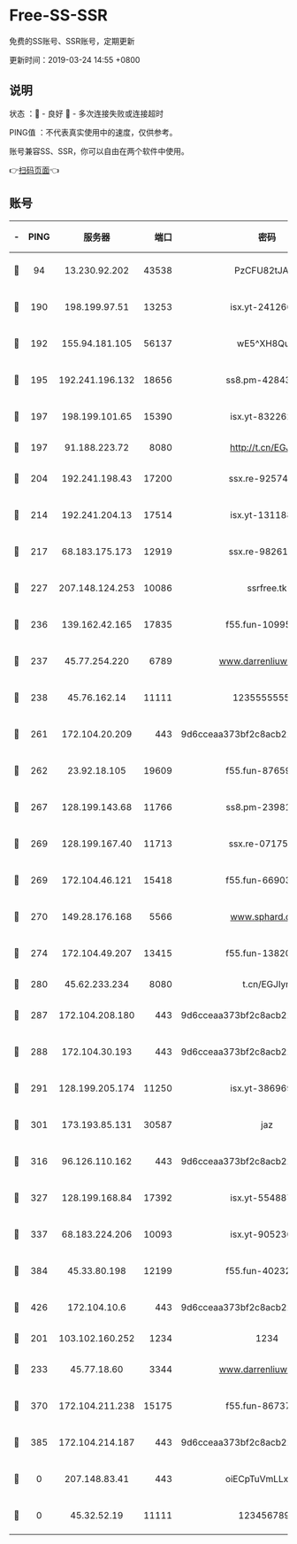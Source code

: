 # Free-SS-SSR

免费的SS账号、SSR账号，定期更新

更新时间：2019-03-24 14:55 +0800

## 说明

状态     ：🙂 - 良好 🙁 - 多次连接失败或连接超时

PING值   ：不代表真实使用中的速度，仅供参考。

账号兼容SS、SSR，你可以自由在两个软件中使用。

👉[扫码页面](https://liesauer.github.io/Free-SS-SSR/)👈

## 账号

|-|PING|服务器|端口|密码|加密方式|区域|
|:----:|:----:|:-----:|-----:|:----:|:----:|:----:|
|🙂|94|13.230.92.202|43538|PzCFU82tJAdZ|aes-256-cfb|JP|
|🙂|190|198.199.97.51|13253|isx.yt-24126619|aes-256-cfb|US|
|🙂|192|155.94.181.105|56137|wE5^XH8Quw|aes-256-cfb|US|
|🙂|195|192.241.196.132|18656|ss8.pm-42843855|aes-256-cfb|US|
|🙂|197|198.199.101.65|15390|isx.yt-83226207|aes-256-cfb|US|
|🙂|197|91.188.223.72|8080|http://t.cn/EGJIyrl|rc4-md5|RU|
|🙂|204|192.241.198.43|17200|ssx.re-92574100|aes-256-cfb|US|
|🙂|214|192.241.204.13|17514|isx.yt-13118802|aes-256-cfb|US|
|🙂|217|68.183.175.173|12919|ssx.re-98261099|aes-256-cfb|US|
|🙂|227|207.148.124.253|10086|ssrfree.tk|aes-256-cfb|SG|
|🙂|236|139.162.42.165|17835|f55.fun-10995182|aes-256-cfb|SG|
|🙂|237|45.77.254.220|6789|www.darrenliuwei.com|aes-256-cfb|SG|
|🙂|238|45.76.162.14|11111|123555555555|aes-256-cfb|SG|
|🙂|261|172.104.20.209|443|9d6cceaa373bf2c8acb22e60b6a58be6|aes-256-cfb|US|
|🙂|262|23.92.18.105|19609|f55.fun-87659227|aes-256-cfb|US|
|🙂|267|128.199.143.68|11766|ss8.pm-23981058|aes-256-cfb|SG|
|🙂|269|128.199.167.40|11713|ssx.re-07175601|aes-256-cfb|SG|
|🙂|269|172.104.46.121|15418|f55.fun-66903373|aes-256-cfb|SG|
|🙂|270|149.28.176.168|5566|www.sphard.com|aes-256-cfb|AU|
|🙂|274|172.104.49.207|13415|f55.fun-13820852|aes-256-cfb|SG|
|🙂|280|45.62.233.234|8080|t.cn/EGJIyrl|rc4-md5|CA|
|🙂|287|172.104.208.180|443|9d6cceaa373bf2c8acb22e60b6a58be6|aes-256-cfb|US|
|🙂|288|172.104.30.193|443|9d6cceaa373bf2c8acb22e60b6a58be6|aes-256-cfb|US|
|🙂|291|128.199.205.174|11250|isx.yt-38696916|aes-256-cfb|SG|
|🙂|301|173.193.85.131|30587|jaz|aes-256-cfb|US|
|🙂|316|96.126.110.162|443|9d6cceaa373bf2c8acb22e60b6a58be6|aes-256-cfb|US|
|🙂|327|128.199.168.84|17392|isx.yt-55488760|aes-256-cfb|SG|
|🙂|337|68.183.224.206|10093|isx.yt-90523020|aes-256-cfb|SG|
|🙂|384|45.33.80.198|12199|f55.fun-40232335|aes-256-cfb|US|
|🙂|426|172.104.10.6|443|9d6cceaa373bf2c8acb22e60b6a58be6|aes-256-cfb|US|
|🙂|201|103.102.160.252|1234|1234|rc4-md5|JP|
|🙂|233|45.77.18.60|3344|www.darrenliuwei.com|aes-256-cfb|JP|
|🙂|370|172.104.211.238|15175|f55.fun-86737325|aes-256-cfb|US|
|🙂|385|172.104.214.187|443|9d6cceaa373bf2c8acb22e60b6a58be6|aes-256-cfb|US|
|🙁|0|207.148.83.41|443|oiECpTuVmLLxk4Ts|aes-256-cfb|AU|
|🙁|0|45.32.52.19|11111|1234567890|aes-256-cfb|JP|
